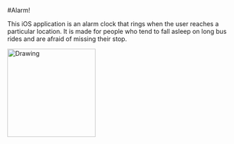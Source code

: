 #Alarm!

This iOS application is an alarm clock that rings when the user reaches a particular location. It is made for people who tend to fall asleep on long bus rides and are afraid of missing their stop. 

<img src="http://bankoleadebajo.com/Images/IMG_0985.PNG" alt="Drawing" style="width: 200px;"/>
